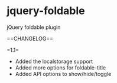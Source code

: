 jquery-foldable
===============

jQuery foldable plugin

==CHANGELOG==

=1.1=
- Added the localstorage support
- Added more options for foldable-title
- Added API options to show/hide/toggle